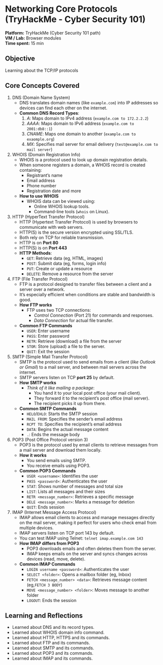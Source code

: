 # Networking Core Protocols (TryHackMe - Cyber Security 101)
**Platform:** TryHackMe (Cyber Security 101 path)  
**VM / Lab:** Browser modules  
**Time spent:** 15 min

## Objective
Learning about the TCP/IP protocols

## Core Concepts Covered
1. DNS (Domain Name System)
    - DNS translates domain names (like `example.com`) into IP addresses so devices can find each other on the internet.
    - **Common DNS Record Types**:
        1. *A*: Maps domain to IPv4 address (`example.com to 172.2.2.2`)
        2. *AAAA*: Maps domain to IPv6 address (`example.com to 2001:db8::1`)
        3. *CNAME*: Maps one domain to another (`example.com to exaomple.org`)
        4. *MX*: Specifies mail server for email delivery (`test@example.com to mail server`)
2. WHOIS (Domain Registration Info)
    - WHOIS is a protocol used to look up domain registration details.
    - When someone registers a domain, a WHOIS record is created containing:
        * Registrant’s name
        * Email address
        * Phone number
        * Registration date and more
    - **How to use WHOIS**
        * WHOIS data can be viewed using:
            * Online WHOIS lookup tools.
            * Command-line tools (`whois` on Linux).
3. HTTP (HyperText Transfer Protocol)
    - HTTP (Hypertext Transfer Protocol) is used by browsers to communicate with web servers.
    - HTTP(S) is the secure version encrypted using SSL/TLS.
    - Both rely on TCP for reliable transmission.
    - HTTP is on **Port 80**
    - HTTP(S) is on **Port 443**
    - **HTTP Methods**:
        * `GET`: Retrieve data (eg, HTML, images)
        * `POST`: Submit data (eg, forms, login info)
        * `PUT`: Create or update a resource
        * `DELETE`: Remove a resource from the server
4. FTP (File Transfer Protocol)
    - FTP is a protocol designed to transfer files between a client and a server over a network.
    - It’s especially efficient when conditions are stable and bandwidth is good.
    - **How FTP works**
        * FTP uses two TCP connections:
            * *Control Connection* (Port 21) for commands and responses.
            * *Data Connection* for actual file transfer.
    - **Common FTP Commands**
        * `USER`: Enter username
        * `PASS`: Enter password
        * `RETR`: Retrieve (download) a file from the server
        * `STOR`: Store (upload) a file to the server.
        * `QUIT`: Exit the session
5. SMTP (Simple Mail Transfer Protocol)
    - SMTP is the protocol used to send emails from a client (*like Outlook or Gmail*) to a mail server, and between mail servers across the internet.
    - SMTP servers listen on TCP **port 25** by default.
    - **How SMTP works**
        * *Think of it like mailing a package*:
            * You hand it to your local post office (your mail client).
            * They forward it to the recipient’s post office (mail server).
            * The recipient picks it up from there.
    - **Common SMTP Commands**
        * `HELO`/`EHLO`: Starts the SMTP session
        * `MAIL FROM`: Specifies the sender’s email address
        * `RCPT TO`: Specifies the recipient’s email address
        * `DATA`: Begins the actual message content
        * `.`: Ends the message body
6. POP3 (Post Office Protocol version 3)
    - POP3 is the protocol used by email clients to retrieve messages from a mail server and download them locally.
    - **How it works**
        * You send emails using SMTP.
        * You receive emails using POP3.
    - **Common POP3 Commands**
        * `USER <username>`: Identifies the user
        * `PASS <password>`: Authenticates the user
        * `STAT`: Shows number of messages and total size
        * `LIST`: Lists all messages and their sizes
        * `RETR <message_number>`: Retrieves a specific message
        * `DELE <message_number>`: Marks a message for deletion
        * `QUIT`: Ends session
7. IMAP (Internet Message Access Protocol)
    - IMAP allows email clients to access and manage messages directly on the mail server, making it perfect for users who check email from multiple devices.
    - IMAP servers listen on TCP port 143 by default.
    - You can test IMAP using Telnet: `telnet imap.example.com 143`
    - **How IMAP differs from POP3**
        * POP3 downloads emails and often deletes them from the server.
        * IMAP keeps emails on the server and syncs changes across devices (read, move, delete).
    - **Common IMAP Commands**
        * `LOGIN username <password>`: Authenticates the user
        * `SELECT <folder>`: Opens a mailbox folder (eg, Inbox)
        * `FETCH <message_number> <data>`: Retrieves message content (eg,`FETCH 3 BODY`)
        * `MOVE <message_number> <folder>`: Moves message to another folder
        * `LOGOUT`: Ends the session

## Learning and Reflections
- Learned about DNS and its record types.
- Learned about WHOIS domain info command.
- Learned about HTTP, HTTPS and its commands.
- Learned about FTP and its commands.
- Learned about SMTP and its commands.
- Learned about POP3 and its commands.
- Learned about IMAP and its commands.









